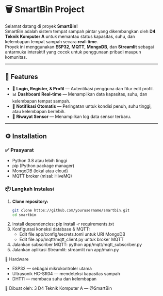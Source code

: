 # 🗑️ SmartBin Project  

Selamat datang di proyek **SmartBin!**  
SmartBin adalah sistem tempat sampah pintar yang dikembangkan oleh **D4 Teknik Komputer A** untuk memantau status kapasitas, suhu, dan kelembapan tempat sampah secara **real-time**.  
Proyek ini menggunakan **ESP32**, **MQTT**, **MongoDB**, dan **Streamlit** sebagai antarmuka interaktif yang cocok untuk penggunaan pribadi maupun komunitas.  

---

## 🚀 Features  
- 🔐 **Login, Register, & Profil** — Autentikasi pengguna dan fitur edit profil.  
- 📊 **Dashboard Real-time** — Menampilkan data kapasitas, suhu, dan kelembapan tempat sampah.  
- 🔔 **Notifikasi Otomatis** — Peringatan untuk kondisi penuh, suhu tinggi, atau kelembapan berlebih.  
- 🧾 **Riwayat Sensor** — Menampilkan log data sensor terbaru.  

---

## ⚙️ Installation  

### ✅ Prasyarat  
- Python 3.8 atau lebih tinggi  
- pip (Python package manager)  
- MongoDB (lokal atau cloud)  
- MQTT broker (misal: HiveMQ)  

### 📦 Langkah Instalasi  
1. **Clone repository:**
   ```bash
   git clone https://github.com/yourusername/smartbin.git
   cd smartbin
2. Install dependencies:
    pip install -r requirements.txt
3. Konfigurasi koneksi database & MQTT:
    - Edit file app/config/secrets.toml untuk URI MongoDB
    - Edit file app/mqtt/mqtt_client.py untuk broker MQTT
4. Jalankan subscriber MQTT:
    python app/mqtt/mqtt_subscriber.py
5. Jalankan aplikasi Streamlit:
    streamlit run app/main.py

🔌 Hardware
- ESP32 — sebagai mikrokontroler utama
- Ultrasonik HC-SR04 — mendeteksi kapasitas sampah
- DHT11 — membaca suhu dan kelembapan

📍 Dibuat oleh:
3 D4 Teknik Komputer A — @SmartBin